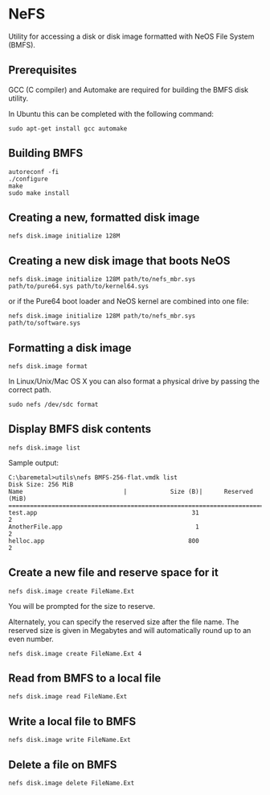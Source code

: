 # NeFS

Utility for accessing a disk or disk image formatted with NeOS File System (BMFS).


## Prerequisites

GCC (C compiler) and Automake are required for building the BMFS disk utility.

In Ubuntu this can be completed with the following command:

	sudo apt-get install gcc automake


## Building BMFS

    autoreconf -fi
    ./configure
    make
    sudo make install


## Creating a new, formatted disk image

    nefs disk.image initialize 128M


## Creating a new disk image that boots NeOS

    nefs disk.image initialize 128M path/to/nefs_mbr.sys path/to/pure64.sys path/to/kernel64.sys

or if the Pure64 boot loader and NeOS kernel are combined into one file:

    nefs disk.image initialize 128M path/to/nefs_mbr.sys path/to/software.sys


## Formatting a disk image

	nefs disk.image format

In Linux/Unix/Mac OS X you can also format a physical drive by passing the correct path.

	sudo nefs /dev/sdc format


## Display BMFS disk contents

	nefs disk.image list

Sample output:

	C:\baremetal>utils\nefs BMFS-256-flat.vmdk list
	Disk Size: 256 MiB
	Name                            |            Size (B)|      Reserved (MiB)
	==========================================================================
	test.app                                           31                    2
	AnotherFile.app                                     1                    2
	helloc.app                                        800                    2


## Create a new file and reserve space for it

	nefs disk.image create FileName.Ext

You will be prompted for the size to reserve.

Alternately, you can specify the reserved size after the file name. The reserved size is given in Megabytes and will automatically round up to an even number.

	nefs disk.image create FileName.Ext 4


## Read from BMFS to a local file

	nefs disk.image read FileName.Ext


## Write a local file to BMFS

	nefs disk.image write FileName.Ext


## Delete a file on BMFS

	nefs disk.image delete FileName.Ext

